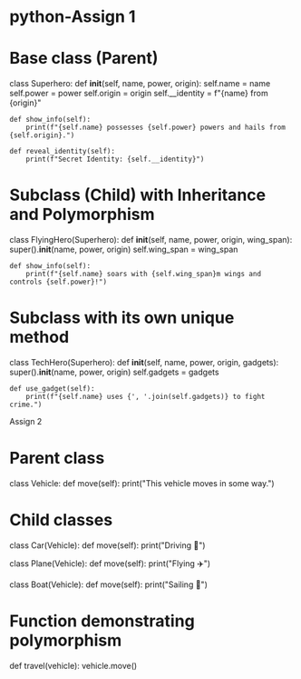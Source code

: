 # python-Assign 1
# Base class (Parent)
class Superhero:
    def __init__(self, name, power, origin):
        self.name = name
        self.power = power
        self.origin = origin
        self.__identity = f"{name} from {origin}"  

    def show_info(self):
        print(f"{self.name} possesses {self.power} powers and hails from {self.origin}.")

    def reveal_identity(self):
        print(f"Secret Identity: {self.__identity}")


# Subclass (Child) with Inheritance and Polymorphism
class FlyingHero(Superhero):
    def __init__(self, name, power, origin, wing_span):
        super().__init__(name, power, origin)
        self.wing_span = wing_span

    def show_info(self): 
        print(f"{self.name} soars with {self.wing_span}m wings and controls {self.power}!")


# Subclass with its own unique method
class TechHero(Superhero):
    def __init__(self, name, power, origin, gadgets):
        super().__init__(name, power, origin)
        self.gadgets = gadgets

    def use_gadget(self):
        print(f"{self.name} uses {', '.join(self.gadgets)} to fight crime.")

Assign 2
# Parent class
class Vehicle:
    def move(self):
        print("This vehicle moves in some way.")

# Child classes
class Car(Vehicle):
    def move(self):
        print("Driving 🚗")

class Plane(Vehicle):
    def move(self):
        print("Flying ✈️")

class Boat(Vehicle):
    def move(self):
        print("Sailing 🚢")

# Function demonstrating polymorphism
def travel(vehicle):
    vehicle.move()

